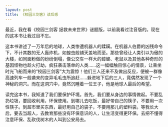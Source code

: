 ```yaml
---
layout: post
title: 《校园三剑客》读后感
---
```



最近，我在看《校园三剑客 拯救未来世界》谜题版，以前我看过注音版的。现在的这本书让我过目不忘。

这本书讲述了一万年后的地球，人类惨遭机器人的蹂躏。在机器人伯爵的凶残命令下，不计其数的无人轰炸机，如蝗虫般铺天盖地而至。那些曾经让人类引以为傲的大楼，如同面粉做的纷纷倒塌，像公交车一样大的蟑螂、老鼠以及其他各种奇形的基因怪物也趁火打劫，疯狂袭击落单的人类……这一幅幅触目惊心的情景，让乘坐时光飞船而来的“校园三剑客”大为震惊！他们三人还来不及做出反应，便被一群像高速列车一般袭来的变异毛毛虫所追赶……躲进地下后的三人，竟偶然发现了一个神秘的洞穴。而在这洞穴中，竟然沉睡着一位王子，他是地球人最后的希望。

读完这本书，我知道了我们要保护环境。首先，我们要从身边的事情做起。不要乱扔垃圾，要回收利用，环保使用。到哪儿去吃饭，最好带自己的筷子，不要用一次性筷子。到超市里买东西，最好用自己的袋子，不要用那儿的塑料袋。等我长大后，要去当超人，去教育那些没有环保意识的人，让生活变得更环保。去把不懂得注意环保、乱砍伐树木的人叫到公安局去。
